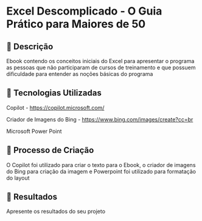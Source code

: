 # Excel Descomplicado - O Guia Prático para Maiores de 50

## 📒 Descrição
Ebook contendo os conceitos iniciais do Excel para apresentar o programa as pessoas que não participaram de cursos de treinamento e que possuem dificuldade para entender as noções básicas do programa

## 🤖 Tecnologias Utilizadas
Copilot - https://copilot.microsoft.com/

Criador de Imagens do Bing - https://www.bing.com/images/create?cc=br

Microsoft Power Point

## 🧐 Processo de Criação
O Copilot foi utilizado para criar o texto para o Ebook, o criador de imagens do Bing para criação da imagem e Powerpoint foi utilizado para formatação do layout

## 🚀 Resultados
Apresente os resultados do seu projeto

